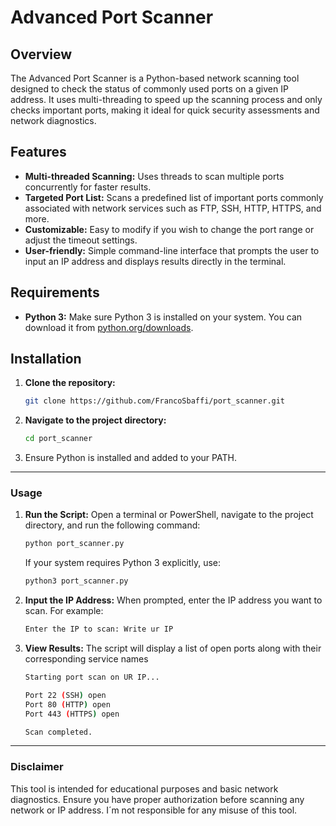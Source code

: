 # Advanced Port Scanner

## Overview

The Advanced Port Scanner is a Python-based network scanning tool designed to check the status of commonly used ports on a given IP address. It uses multi-threading to speed up the scanning process and only checks important ports, making it ideal for quick security assessments and network diagnostics.

## Features

- **Multi-threaded Scanning:** Uses threads to scan multiple ports concurrently for faster results.
- **Targeted Port List:** Scans a predefined list of important ports commonly associated with network services such as FTP, SSH, HTTP, HTTPS, and more.
- **Customizable:** Easy to modify if you wish to change the port range or adjust the timeout settings.
- **User-friendly:** Simple command-line interface that prompts the user to input an IP address and displays results directly in the terminal.

## Requirements

- **Python 3:** Make sure Python 3 is installed on your system. You can download it from [python.org/downloads](https://www.python.org/downloads/).

## Installation

1. **Clone the repository:**

   ```bash
   git clone https://github.com/FrancoSbaffi/port_scanner.git
   ```

2. **Navigate to the project directory:**
    ```bash
   cd port_scanner
   ```
    
3. Ensure Python is installed and added to your PATH.

---

### Usage

1. **Run the Script:**
   Open a terminal or PowerShell, navigate to the project directory, and run the following command:
   ```bash
   python port_scanner.py
   ```
   If your system requires Python 3 explicitly, use:
   ```bash
   python3 port_scanner.py
   ```

2. **Input the IP Address:**
   When prompted, enter the IP address you want to scan. For example:
   ```bash
   Enter the IP to scan: Write ur IP
   ```

3. **View Results:**
   The script will display a list of open ports along with their corresponding service names
   ```bash
   Starting port scan on UR IP...

   Port 22 (SSH) open
   Port 80 (HTTP) open
   Port 443 (HTTPS) open

   Scan completed.

   ```

---

### Disclaimer
This tool is intended for educational purposes and basic network diagnostics. Ensure you have proper authorization before scanning any network or IP address. I´m not responsible for any misuse of this tool.
